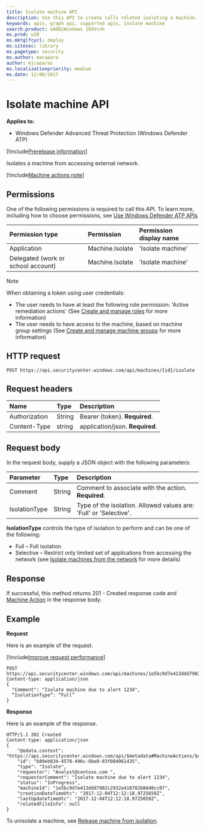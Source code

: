 ```yaml
---
title: Isolate machine API
description: Use this API to create calls related isolating a machine.
keywords: apis, graph api, supported apis, isolate machine
search.product: eADQiWindows 10XVcnh
ms.prod: w10
ms.mktglfcycl: deploy
ms.sitesec: library
ms.pagetype: security
ms.author: macapara
author: mjcaparas
ms.localizationpriority: medium
ms.date: 12/08/2017
---
```


# Isolate machine API
**Applies to:**
- Windows Defender Advanced Threat Protection (Windows Defender ATP)

[!include[Prerelease information](prerelease.md)]

Isolates a machine from accessing external network.

[!include[Machine actions note](machineactionsnote.md)]

## Permissions
One of the following permissions is required to call this API. To learn more, including how to choose permissions, see [Use Windows Defender ATP APIs](exposed-apis-intro.md)

Permission type |	Permission	|	Permission display name
:---|:---|:---
Application |	Machine.Isolate |	'Isolate machine'
Delegated (work or school account) | Machine.Isolate |	'Isolate machine'

>[!Note]
> When obtaining a token using user credentials:
>- The user needs to have at least the following role permission: 'Active remediation actions' (See [Create and manage roles](user-roles-windows-defender-advanced-threat-protection.md) for more information)
>- The user needs to have access to the machine, based on machine group settings (See [Create and manage machine groups](machine-groups-windows-defender-advanced-threat-protection.md) for more information)


## HTTP request
```
POST https://api.securitycenter.windows.com/api/machines/{id}/isolate
```

## Request headers

Name | Type | Description
:---|:---|:---
Authorization | String | Bearer {token}. **Required**.
Content-Type | string | application/json. **Required**.

## Request body
In the request body, supply a JSON object with the following parameters:

Parameter |	Type	| Description
:---|:---|:---
Comment |	String |	Comment to associate with the action. **Required**.
IsolationType	| String |	Type of the isolation. Allowed values are: 'Full' or 'Selective'.

**IsolationType** controls the type of isolation to perform and can be one of the following:
-	Full – Full isolation
-	Selective – Restrict only limited set of applications from accessing the network (see [Isolate machines from the network](respond-machine-alerts-windows-defender-advanced-threat-protection.md#isolate-machines-from-the-network) for more details)


## Response
If successful, this method returns 201 - Created response code and [Machine Action](machineaction-windows-defender-advanced-threat-protection-new.md) in the response body.


## Example

**Request**

Here is an example of the request.

[!include[Improve request performance](improverequestperformance-new.md)]

```
POST https://api.securitycenter.windows.com/api/machines/1e5bc9d7e413ddd7902c2932e418702b84d0cc07/isolate
Content-type: application/json
{
  "Comment": "Isolate machine due to alert 1234",
  “IsolationType”: “Full” 
}

```
**Response**

Here is an example of the response.

```
HTTP/1.1 201 Created
Content-type: application/json
{
    "@odata.context": "https://api.securitycenter.windows.com/api/$metadata#MachineActions/$entity",
    "id": "b89eb834-4578-496c-8be0-03f004061435",
    "type": "Isolate",
    "requestor": "Analyst@contoso.com ",
    "requestorComment": "Isolate machine due to alert 1234",
    "status": "InProgress",
    "machineId": "1e5bc9d7e413ddd7902c2932e418702b84d0cc07",
    "creationDateTimeUtc": "2017-12-04T12:12:18.9725659Z",
    "lastUpdateTimeUtc": "2017-12-04T12:12:18.9725659Z",
	"relatedFileInfo": null
}

```

To unisolate a machine, see [Release machine from isolation](unisolate-machine-windows-defender-advanced-threat-protection-new.md).
